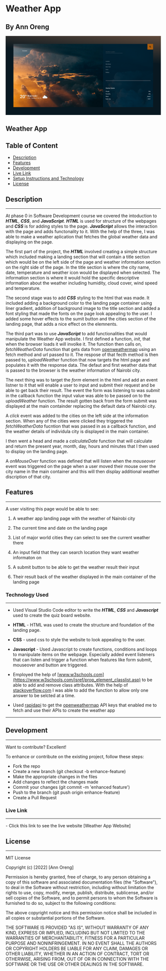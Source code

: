 # Weather App

## By Ann Oreng

![Weather App Landing](./assets/images/screencapture-127-0-0-1-5500-2022-06-21-21_07_52.png)


## Weather App

## Table of Content

- [Description](#description)
- [Features](#features)
- [Development](#development)
- [Live Link](#live-link)
- [Setup Instructions and Technology](#technology-used)
- [License](#license)

## Description

---

At phase 0 in Software Development course we covered the intoduction to _**HTML**_, _**CSS**_, and _**JavaScript**_. _**HTML**_ is used for structure of the webpages and _**CSS**_ is for adding styles to the page. _**JavaScript**_ allows the interaction with the page and adds functonality to it.
With the help of the three, I was able to make a weather aplication that fetches the global weather data and displaying on the page.

The first part of the project, the _**HTML**_ involved creating a simple structure which included making a landing section that will contain a title section which would be on the left side of the page and weather information section on the right side of the page. In the title section is where the city name, date, temperature and weather icon would be displayed when selected. The information section is where it would hold the specific descriptive information about the weather including humidity, cloud cover, wind speed and temperature.

The second stage was to add _**CSS**_ styling to the html that was made. It included adding a background color to the landing page container using liner gradient, addition of background image to the title section and added a font styling that made the fonts on the page look appealing to the user. I added some hover effects to the sumit button and the cities section of the landing page, that adds a nice effect on the elemnents.

The third part was to use _**JavaScript**_ to add functionalities that would manipulate the Weather App website. I first defined a function, _init_, that when the browser loads it will involke it. The function then calls on, _fetchWeatherData_ function that gets data from [openweathermap](https://openweathermap.org/) using an fetch method and url passed to it. The respose of that fecth method is then passed to, _uploadWeather_ function that now targets the html page and populates it with the response data. The defaut and first weather data that is passed to the browser is the weather information of Nairobi city.

The next thing was to target the _form_ element in the html and add an event listner to it that will enable a user to input and submit their request and be able to get back their result. The event the form was listening to was _submit_ in the callback function the input value was able to be passed on to the _uploadWeather_ function. The result gotten back from the form submit was displayed at the main containder replacing the default data of Nairobi city.

A _click_ event was added to the cities on the left side at the information section. When any of the cities were clicked they triggered the _fetchWeatherData_ fucntion that was passed in as a callback function, and the weather details of individula city is displayed in the main container.

I then went a head and made a _calculateDate_ function that will calculate and return the present year, month, day, hours and minutes that I then used to display on the landing page.

A _onMouseOver_ function was defined that will listen when the _mouseover_ event was triggered on the page when a user moved their mouse over the city name in the main container and this will then display additional weather discription of that city.

## Features

---

A user visiting this page would be able to see:

1. A weather app landing page with the weather of Nairobi city

2. The current time and date on the landing page

3. List of major world cities they can select to see the current weather there

4. An input field that they can search location they want weather informaton on

5. A submit button to be able to get the weather result their input

6. Their result back of the weather displayed in the main container of the landing page

### Technology Used

---

- Used Visual Studio Code editor to write the _**HTML**_, _**CSS**_ and _**Javascript**_ used to create the quiz board website.

- **HTML** - HTML was used to create the structure and foundation of the landing page.

- **CSS** - used css to style the website to look appealing to the user.

- **Javascript** - Used Javascript to create functions, conditions and loops to manipulate items on the webpage. Especially added event listeners that can listen and trigger a function when features like form submit, mouseover and button are triggered.

- Employed the help of [www.w3schools.com](https://www.w3schools.com/jsref/prop_element_classlist.asp) to be able to add and remove class attributes. With the help of [stackoverflow.com](https://stackoverflow.com/questions/9709209/html-select-only-one-checkbox-in-a-group) I was able to add the function to allow only one answer to be selcted at a time.

- Used [rapidapi](https://rapidapi.com/hub) to get the [openweathermap](https://openweathermap.org/) API keys that enabled me to fetch and use their APIs to create the weather app

---

## Development

---

Want to contribute? Excellent!

To enhance or contribute on the existing project, follow these steps:

- Fork the repo
- Create a new branch (git checkout -b enhance-feature)
- Make the appropriate changes in the files
- Add changes to reflect the changes made
- Commit your changes (git commit -m 'enhanced feature')
- Push to the branch (git push origin enhance-feature)
- Create a Pull Request

### Live Link

---

\- Click this link to see the live website [Weather App Website]

## License

---

MIT License

Copyright (c) [2022] [Ann Oreng]

Permission is hereby granted, free of charge, to any person obtaining a copy
of this software and associated documentation files (the "Software"), to deal
in the Software without restriction, including without limitation the rights
to use, copy, modify, merge, publish, distribute, sublicense, and/or sell
copies of the Software, and to permit persons to whom the Software is
furnished to do so, subject to the following conditions:

The above copyright notice and this permission notice shall be included in all
copies or substantial portions of the Software.

THE SOFTWARE IS PROVIDED "AS IS", WITHOUT WARRANTY OF ANY KIND, EXPRESS OR
IMPLIED, INCLUDING BUT NOT LIMITED TO THE WARRANTIES OF MERCHANTABILITY,
FITNESS FOR A PARTICULAR PURPOSE AND NONINFRINGEMENT. IN NO EVENT SHALL THE
AUTHORS OR COPYRIGHT HOLDERS BE LIABLE FOR ANY CLAIM, DAMAGES OR OTHER
LIABILITY, WHETHER IN AN ACTION OF CONTRACT, TORT OR OTHERWISE, ARISING FROM,
OUT OF OR IN CONNECTION WITH THE SOFTWARE OR THE USE OR OTHER DEALINGS IN THE
SOFTWARE.
